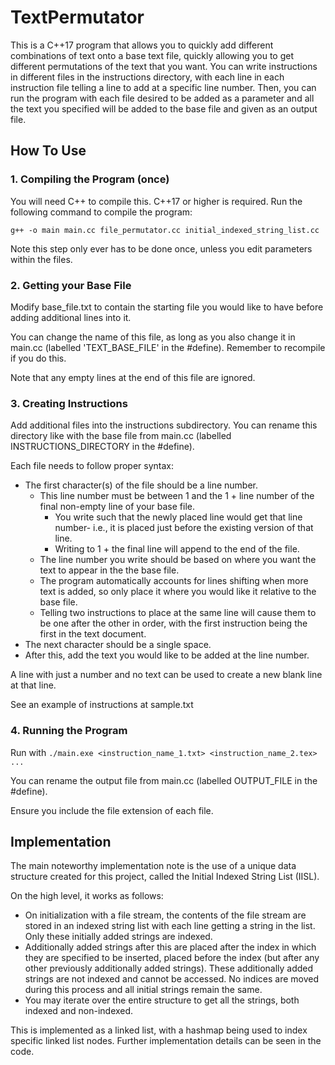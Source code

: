 # TextPermutator
This is a C++17 program that allows you to quickly add different combinations of text onto a base text file, quickly allowing you to get different permutations of the text that you want. 
You can write instructions in different files in the instructions directory, with each line in each instruction file telling a line to add at a specific line number. 
Then, you can run the program with each file desired to be added as a parameter and all the text you specified will be added to the base file and given as an output file.  

## How To Use
### 1. Compiling the Program (once)
You will need C++ to compile this. C++17 or higher is required. Run the following command to compile the program:

`g++ -o main main.cc file_permutator.cc initial_indexed_string_list.cc`

Note this step only ever has to be done once, unless you edit parameters within the files. 

### 2. Getting your Base File
Modify base_file.txt to contain the starting file you would like to have before adding additional lines into it. 

You can change the name of this file, as long as you also change it in main.cc (labelled 'TEXT_BASE_FILE' in the #define). Remember to recompile if you do this. 

Note that any empty lines at the end of this file are ignored.


### 3. Creating Instructions
Add additional files into the instructions subdirectory. You can rename this directory like with the base file from main.cc (labelled INSTRUCTIONS_DIRECTORY in the #define).

Each file needs to follow proper syntax:
- The first character(s) of the file should be a line number.
  -  This line number must be between 1 and the 1 + line number of the final non-empty line of your base file.
      - You write such that the newly placed line would get that line number- i.e., it is placed just before the existing version of that line.  
      - Writing to 1 + the final line will append to the end of the file.
  -  The line number you write should be based on where you want the text to appear in the the base file.
  -  The program automatically accounts for lines shifting when more text is added, so only place it where you would like it relative to the base file. 
  - Telling two instructions to place at the same line will cause them to be one after the other in order, with the first instruction being the first in the text document. 
- The next character should be a single space.
- After this, add the text you would like to be added at the line number. 


A line with just a number and no text can be used to create a new blank line at that line. 

See an example of instructions at sample.txt


### 4. Running the Program
Run with `./main.exe <instruction_name_1.txt> <instruction_name_2.tex> ...`

You can rename the output file from main.cc (labelled OUTPUT_FILE in the #define).

Ensure you include the file extension of each file. 


## Implementation
The main noteworthy implementation note is the use of a unique data structure created for this project, called the Initial Indexed String List (IISL). 

On the high level, it works as follows:
- On initialization with a file stream, the contents of the file stream are stored in an indexed string list with each line getting a string in the list. Only these initially added strings are indexed. 
- Additionally added strings after this are placed after the index in which they are specified to be inserted, placed before the index (but after any other previously additionally added strings). These additionally added strings are not indexed and cannot be accessed. No indices are moved during this process and all initial strings remain the same.
- You may iterate over the entire structure to get all the strings, both indexed and non-indexed.

This is implemented as a linked list, with a hashmap being used to index specific linked list nodes. Further implementation details can be seen in the code. 
